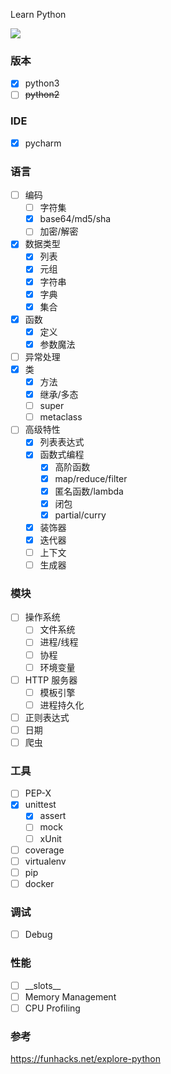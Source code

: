 Learn Python

[![](https://img.shields.io/travis/wyvernnot/learn_python_through_unittest.svg)](https://travis-ci.org/wyvernnot/learn_python_through_unittestn)

### 版本

- [x] python3
- [ ] <del>python2</del>

### IDE

- [x] pycharm

### 语言

- [ ] 编码
    - [ ] 字符集
    - [x] base64/md5/sha
    - [ ] 加密/解密
- [x] 数据类型
    - [x] 列表
    - [x] 元组
    - [x] 字符串
    - [x] 字典
    - [x] 集合
- [x] 函数
    - [x] 定义
    - [x] 参数魔法
- [ ] 异常处理
- [x] 类
    - [x] 方法
    - [X] 继承/多态
    - [ ] super
    - [ ] metaclass
- [ ] 高级特性
    - [x] 列表表达式
    - [x] 函数式编程
        - [x] 高阶函数
        - [x] map/reduce/filter
        - [x] 匿名函数/lambda
        - [x] 闭包
        - [x] partial/curry
    - [x] 装饰器
    - [x] 迭代器
    - [ ] 上下文
    - [ ] 生成器

### 模块

- [ ] 操作系统
    - [ ] 文件系统
    - [ ] 进程/线程
    - [ ] 协程
    - [ ] 环境变量
- [ ] HTTP 服务器
    - [ ] 模板引擎
    - [ ] 进程持久化
- [ ] 正则表达式
- [ ] 日期
- [ ] 爬虫

### 工具

- [ ] PEP-X
- [x] unittest
    - [x] assert
    - [ ] mock
    - [ ] xUnit
- [ ] coverage
- [ ] virtualenv
- [ ] pip
- [ ] docker

### 调试

- [ ] Debug

### 性能

- [ ] \_\_slots\_\_
- [ ] Memory Management
- [ ] CPU Profiling

### 参考

https://funhacks.net/explore-python